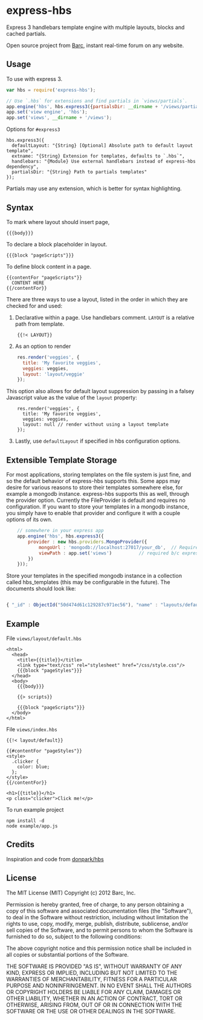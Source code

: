# express-hbs

Express 3 handlebars template engine with multiple layouts, blocks and cached partials.

Open source project from [Barc](http://barc.com), instant real-time forum on any website.

## Usage

To use with express 3.

```javascript
var hbs = require('express-hbs');

// Use `.hbs` for extensions and find partials in `views/partials`.
app.engine('hbs', hbs.express3({partialsDir: __dirname + '/views/partials'}));
app.set('view engine', 'hbs');
app.set('views', __dirname + '/views');
```

Options for `#express3`

    hbs.express3({
      defaultLayout: "{String} [Optional] Absolute path to default layout template",
      extname: "{String} Extension for templates, defaults to `.hbs`",
      handlebars: "{Module} Use external handlebars instead of express-hbs dependency",
      partialsDir: "{String} Path to partials templates"
    });

Partials may use any extension, which is better for syntax highlighting.

## Syntax



To mark where layout should insert page,

    {{{body}}}


To declare a block placeholder in layout.

    {{{block "pageScripts"}}}

To define block content in a page.

    {{contentFor "pageScripts"}}
      CONTENT HERE
    {{/contentFor}}

There are three ways to use a layout, listed in the order in which they are checked for and used:

1. Declarative within a page. Use handlebars comment. `LAYOUT` is a relative path from template.

```
    {{!< LAYOUT}}
```
2. As an option to render

```javascript
    res.render('veggies', {
      title: 'My favorite veggies',
      veggies: veggies,
      layout: 'layout/veggie'
    });
```
    
   This option also allows for default layout suppression by passing in a falsey Javascript value as the value of the `layout` property:

```   
    res.render('veggies', {
      title: 'My favorite veggies',
      veggies: veggies,
      layout: null // render without using a layout template
    });
```

3. Lastly, use `defaultLayout` if specified in hbs configuration options.


## Extensible Template Storage

For most applications, storing templates on the file system is just fine, and so the default behavior of express-hbs supports this.
Some apps may desire for various reasons to store their templates somewhere else, for example a mongodb instance.  express-hbs
supports this as well, through the provider option.  Currently the FileProvider is default and requires no configuration.
If you want to store your templates in a mongodb instance, you simply have to enable that provider and configure it with a couple options
of its own.

```javascript
    // somewhere in your express app
    app.engine('hbs', hbs.express3({
        provider : new hbs.providers.MongoProvider({
            mongoUrl : 'mongodb://localhost:27017/your_db',  // Required to know where to connect to
            viewPath : app.set('views')          // required b/c express passes absolute urls but we want to use relative ones internally
        })
    }));
```

Store your templates in the specified mongodb instance in a collection called hbs_templates (this may be configurable in the future).  The documents should look like:

```javascript

{ "_id" : ObjectId("50d474d61c129287c971ec56"), "name" : "layouts/default.hbs", "text" : "Welcome to {{title}}", "isPartial" : false }

```


## Example

File `views/layout/default.hbs`

```
<html>
  <head>
    <title>{{title}}</title>
    <link type="text/css" rel="stylesheet" href="/css/style.css"/>
    {{{block "pageStyles"}}}
  </head>
  <body>
    {{{body}}}

    {{> scripts}}

    {{{block "pageScripts"}}}
  </body>
</html>
```


File `views/index.hbs`

```
{{!< layout/default}}

{{#contentFor "pageStyles"}}
<style>
  .clicker {
    color: blue;
  };
</style>
{{/contentFor}}

<h1>{{title}}</h1>
<p class="clicker">Click me!</p>
```

To run example project

    npm install -d
    node example/app.js

## Credits

Inspiration and code from [donpark/hbs](https://github.com/donpark/hbs)


## License

The MIT License (MIT)
Copyright (c) 2012 Barc, Inc.

Permission is hereby granted, free of charge, to any person obtaining a copy of this software and associated documentation files (the "Software"), to deal in the Software without restriction, including without limitation the rights to use, copy, modify, merge, publish, distribute, sublicense, and/or sell copies of the Software, and to permit persons to whom the Software is furnished to do so, subject to the following conditions:

The above copyright notice and this permission notice shall be included in all copies or substantial portions of the Software.

THE SOFTWARE IS PROVIDED "AS IS", WITHOUT WARRANTY OF ANY KIND, EXPRESS OR IMPLIED, INCLUDING BUT NOT LIMITED TO THE WARRANTIES OF MERCHANTABILITY, FITNESS FOR A PARTICULAR PURPOSE AND NONINFRINGEMENT. IN NO EVENT SHALL THE AUTHORS OR COPYRIGHT HOLDERS BE LIABLE FOR ANY CLAIM, DAMAGES OR OTHER LIABILITY, WHETHER IN AN ACTION OF CONTRACT, TORT OR OTHERWISE, ARISING FROM, OUT OF OR IN CONNECTION WITH THE SOFTWARE OR THE USE OR OTHER DEALINGS IN THE SOFTWARE.
